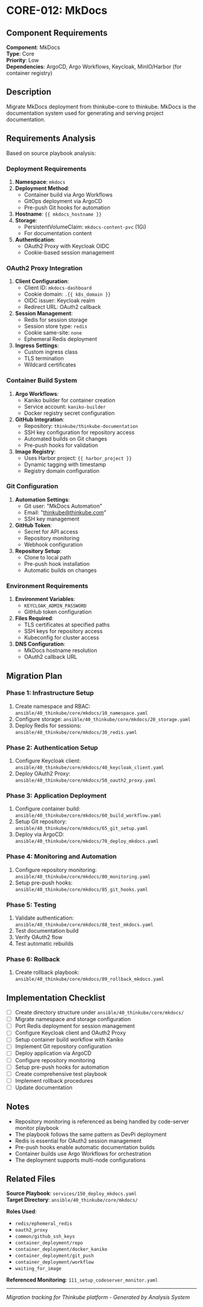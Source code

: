 # CORE-012: MkDocs

## Component Requirements

**Component**: MkDocs  
**Type**: Core  
**Priority**: Low  
**Dependencies**: ArgoCD, Argo Workflows, Keycloak, MinIO/Harbor (for container registry)  

## Description

Migrate MkDocs deployment from thinkube-core to thinkube. MkDocs is the documentation system used for generating and serving project documentation.

## Requirements Analysis

Based on source playbook analysis:

### Deployment Requirements
1. **Namespace**: `mkdocs`
2. **Deployment Method**: 
   - Container build via Argo Workflows
   - GitOps deployment via ArgoCD
   - Pre-push Git hooks for automation
3. **Hostname**: `{{ mkdocs_hostname }}`
4. **Storage**:
   - PersistentVolumeClaim: `mkdocs-content-pvc` (1Gi)
   - For documentation content
5. **Authentication**:
   - OAuth2 Proxy with Keycloak OIDC
   - Cookie-based session management

### OAuth2 Proxy Integration
1. **Client Configuration**:
   - Client ID: `mkdocs-dashboard`
   - Cookie domain: `.{{ k8s_domain }}`
   - OIDC issuer: Keycloak realm
   - Redirect URL: OAuth2 callback
2. **Session Management**:
   - Redis for session storage
   - Session store type: `redis`
   - Cookie same-site: `none`
   - Ephemeral Redis deployment
3. **Ingress Settings**:
   - Custom ingress class
   - TLS termination
   - Wildcard certificates

### Container Build System
1. **Argo Workflows**:
   - Kaniko builder for container creation
   - Service account: `kaniko-builder`
   - Docker registry secret configuration
2. **GitHub Integration**:
   - Repository: `thinkube/thinkube-documentation`
   - SSH key configuration for repository access
   - Automated builds on Git changes
   - Pre-push hooks for validation
3. **Image Registry**:
   - Uses Harbor project: `{{ harbor_project }}`
   - Dynamic tagging with timestamp
   - Registry domain configuration

### Git Configuration
1. **Automation Settings**:
   - Git user: "MkDocs Automation"
   - Email: "thinkube@thinkube.com"
   - SSH key management
2. **GitHub Token**:
   - Secret for API access
   - Repository monitoring
   - Webhook configuration
3. **Repository Setup**:
   - Clone to local path
   - Pre-push hook installation
   - Automatic builds on changes

### Environment Requirements
1. **Environment Variables**:
   - `KEYCLOAK_ADMIN_PASSWORD`
   - GitHub token configuration
2. **Files Required**:
   - TLS certificates at specified paths
   - SSH keys for repository access
   - Kubeconfig for cluster access
3. **DNS Configuration**:
   - MkDocs hostname resolution
   - OAuth2 callback URL

## Migration Plan

### Phase 1: Infrastructure Setup
1. Create namespace and RBAC: `ansible/40_thinkube/core/mkdocs/10_namespace.yaml`
2. Configure storage: `ansible/40_thinkube/core/mkdocs/20_storage.yaml`
3. Deploy Redis for sessions: `ansible/40_thinkube/core/mkdocs/30_redis.yaml`

### Phase 2: Authentication Setup
1. Configure Keycloak client: `ansible/40_thinkube/core/mkdocs/40_keycloak_client.yaml`
2. Deploy OAuth2 Proxy: `ansible/40_thinkube/core/mkdocs/50_oauth2_proxy.yaml`

### Phase 3: Application Deployment
1. Configure container build: `ansible/40_thinkube/core/mkdocs/60_build_workflow.yaml`
2. Setup Git repository: `ansible/40_thinkube/core/mkdocs/65_git_setup.yaml`
3. Deploy via ArgoCD: `ansible/40_thinkube/core/mkdocs/70_deploy_mkdocs.yaml`

### Phase 4: Monitoring and Automation
1. Configure repository monitoring: `ansible/40_thinkube/core/mkdocs/80_monitoring.yaml`
2. Setup pre-push hooks: `ansible/40_thinkube/core/mkdocs/85_git_hooks.yaml`

### Phase 5: Testing
1. Validate authentication: `ansible/40_thinkube/core/mkdocs/88_test_mkdocs.yaml`
2. Test documentation build
3. Verify OAuth2 flow
4. Test automatic rebuilds

### Phase 6: Rollback
1. Create rollback playbook: `ansible/40_thinkube/core/mkdocs/89_rollback_mkdocs.yaml`

## Implementation Checklist

- [ ] Create directory structure under `ansible/40_thinkube/core/mkdocs/`
- [ ] Migrate namespace and storage configuration
- [ ] Port Redis deployment for session management
- [ ] Configure Keycloak client and OAuth2 Proxy
- [ ] Setup container build workflow with Kaniko
- [ ] Implement Git repository configuration
- [ ] Deploy application via ArgoCD
- [ ] Configure repository monitoring
- [ ] Setup pre-push hooks for automation
- [ ] Create comprehensive test playbook
- [ ] Implement rollback procedures
- [ ] Update documentation

## Notes

- Repository monitoring is referenced as being handled by code-server monitor playbook
- The playbook follows the same pattern as DevPi deployment
- Redis is essential for OAuth2 session management
- Pre-push hooks enable automatic documentation builds
- Container builds use Argo Workflows for orchestration
- The deployment supports multi-node configurations

## Related Files

**Source Playbook**: `services/150_deploy_mkdocs.yaml`  
**Target Directory**: `ansible/40_thinkube/core/mkdocs/`

**Roles Used**:
- `redis/ephemeral_redis`
- `oauth2_proxy`
- `common/github_ssh_keys`
- `container_deployment/repo`
- `container_deployment/docker_kaniko`
- `container_deployment/git_push`
- `container_deployment/workflow`
- `waiting_for_image`

**Referenced Monitoring**: `111_setup_codeserver_monitor.yaml`

---
*Migration tracking for Thinkube platform - Generated by Analysis System*